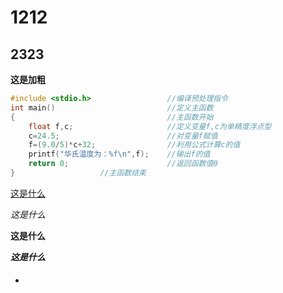 # 1212

## 2323

**这是加粗**

```c
#include <stdio.h>                 //编译预处理指令 
int main()                         //定义主函数 
{                                  //主函数开始 
	float f,c;                     //定义变量f,c为单精度浮点型 
	c=24.5;                        //对变量f赋值 
	f=(9.0/5)*c+32;                //利用公式计算c的值 
	printf("华氏温度为：%f\n",f);    //输出f的值 
	return 0;                      //返回函数值0 
}                   //主函数结束
```

<u>这是什么</u>

*这是什么*

**这是什么**

***这是什么***

* #### 